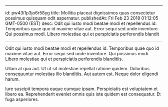 
---
id: pw43i1p3jo6r58yg
title: Mollitia placeat dignissimos quas consectetur possimus quisquam odit aspernatur.
publishedAt: Fri Feb 23 2018 01:12:05 GMT-0500 (EST)
desc: Odit qui iusto modi beatae modi et repellendus id. Temporibus quae quo id maxime vitae aut. Error sequi sed unde inventore. Qui possimus modi. Libero molestiae qui et perspiciatis perferendis blandit

---



Odit qui iusto modi beatae modi et repellendus id. Temporibus quae quo id maxime vitae aut. Error sequi sed unde inventore. Qui possimus modi. Libero molestiae qui et perspiciatis perferendis blanditiis.
 Ullam at quo aut. Ut ut sit molestiae repellat ratione quidem. Doloribus consequuntur molestias illo blanditiis. Aut autem est. Neque dolor eligendi harum.
 Iure suscipit tempora eaque cumque ipsam. Perspiciatis est voluptatem et libero ea. Reprehenderit eveniet omnis quis iste quidem est consequatur. Et fuga asperiores.

